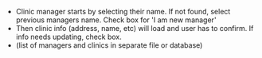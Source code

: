 - Clinic manager starts by selecting their name. If not found, select previous managers name. Check box for 'I am new manager'
- Then clinic info (address, name, etc) will load and user has to confirm. If info needs updating, check box.
- (list of managers and clinics in separate file or database)
